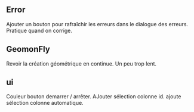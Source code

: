 ## Error
Ajouter un bouton pour rafraîchir les erreurs dans le dialogue des erreurs. Pratique quand on corrige.

## GeomonFly
Revoir la création géométrique en continue. Un peu trop lent.

## ui
Couleur bouton demarrer / arrêter.
AJouter sélection colonne id.
ajoute sélection colonne automatique.
